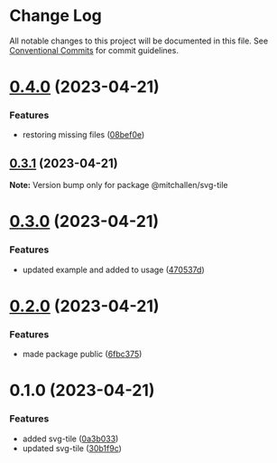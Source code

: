 # Change Log

All notable changes to this project will be documented in this file.
See [Conventional Commits](https://conventionalcommits.org) for commit guidelines.

# [0.4.0](https://github.com/mitchallen/drawing-kit/compare/@mitchallen/svg-tile@0.3.1...@mitchallen/svg-tile@0.4.0) (2023-04-21)


### Features

* restoring missing files ([08bef0e](https://github.com/mitchallen/drawing-kit/commit/08bef0ef2fc0495c5c3674ab25c19fe023187d77))





## [0.3.1](https://github.com/mitchallen/drawing-kit/compare/@mitchallen/svg-tile@0.3.0...@mitchallen/svg-tile@0.3.1) (2023-04-21)

**Note:** Version bump only for package @mitchallen/svg-tile





# [0.3.0](https://github.com/mitchallen/drawing-kit/compare/@mitchallen/svg-tile@0.2.0...@mitchallen/svg-tile@0.3.0) (2023-04-21)


### Features

* updated example and added to usage ([470537d](https://github.com/mitchallen/drawing-kit/commit/470537d8a62dec1453bd7673578dfa8b6502e1af))





# [0.2.0](https://github.com/mitchallen/drawing-kit/compare/@mitchallen/svg-tile@0.1.0...@mitchallen/svg-tile@0.2.0) (2023-04-21)


### Features

* made package public ([6fbc375](https://github.com/mitchallen/drawing-kit/commit/6fbc375f94c7407bf87e049d0bb6fe227f5cc2ec))





# 0.1.0 (2023-04-21)


### Features

* added svg-tile ([0a3b033](https://github.com/mitchallen/drawing-kit/commit/0a3b033c32073f8a5fed20b3cc725cf74ccdcfb6))
* updated svg-tile ([30b1f9c](https://github.com/mitchallen/drawing-kit/commit/30b1f9ccaa9b4c32de8856a611e91def044e703e))
